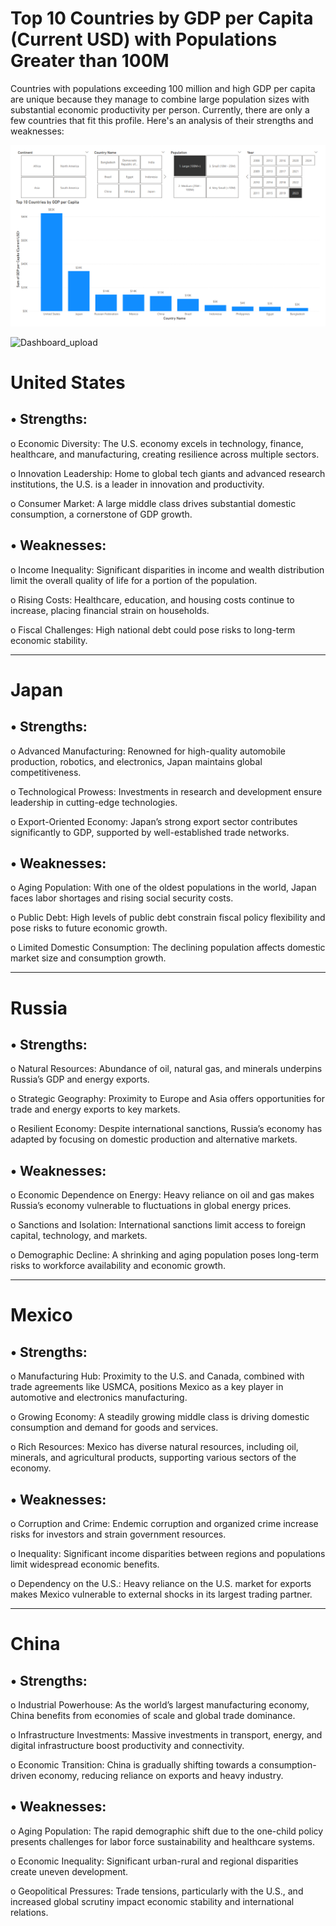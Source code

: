 
# Top 10 Countries by GDP per Capita (Current USD) with Populations Greater than 100M 

Countries with populations exceeding 100 million and high GDP per capita are unique because they manage to combine large population sizes with substantial economic productivity per person. Currently, there are only a few countries that fit this profile. Here's an analysis of their strengths and weaknesses:

![Dashboard_upload](https://github.com/brianoliver20/World-Bank-API/blob/82ea708fa125fcc4843c3033280d5aa24bdb3658/Top%2010%20Countries%20by%20GDP%20per%20Capita%20-%20Large%20Countries.png)

![Dashboard_upload](https://user-images.githubusercontent.com/102996550/174074051-4f08287a-0568-4fdf-8ac9-6762e0d8fa94.jpg)

# United States
## •	Strengths:

o	Economic Diversity: The U.S. economy excels in technology, finance, healthcare, and manufacturing, creating resilience across multiple sectors.

o	Innovation Leadership: Home to global tech giants and advanced research institutions, the U.S. is a leader in innovation and productivity.

o	Consumer Market: A large middle class drives substantial domestic consumption, a cornerstone of GDP growth.

## •	Weaknesses:

o	Income Inequality: Significant disparities in income and wealth distribution limit the overall quality of life for a portion of the population.

o	Rising Costs: Healthcare, education, and housing costs continue to increase, placing financial strain on households.

o	Fiscal Challenges: High national debt could pose risks to long-term economic stability.
________________________________________
# Japan
## •	Strengths:

o	Advanced Manufacturing: Renowned for high-quality automobile production, robotics, and electronics, Japan maintains global competitiveness.

o	Technological Prowess: Investments in research and development ensure leadership in cutting-edge technologies.

o	Export-Oriented Economy: Japan’s strong export sector contributes significantly to GDP, supported by well-established trade networks.

## •	Weaknesses:

o	Aging Population: With one of the oldest populations in the world, Japan faces labor shortages and rising social security costs.

o	Public Debt: High levels of public debt constrain fiscal policy flexibility and pose risks to future economic growth.

o	Limited Domestic Consumption: The declining population affects domestic market size and consumption growth.
________________________________________
# Russia
## •	Strengths:

o	Natural Resources: Abundance of oil, natural gas, and minerals underpins Russia’s GDP and energy exports.

o	Strategic Geography: Proximity to Europe and Asia offers opportunities for trade and energy exports to key markets.

o	Resilient Economy: Despite international sanctions, Russia’s economy has adapted by focusing on domestic production and alternative markets.

## •	Weaknesses:

o	Economic Dependence on Energy: Heavy reliance on oil and gas makes Russia’s economy vulnerable to fluctuations in global energy prices.

o	Sanctions and Isolation: International sanctions limit access to foreign capital, technology, and markets.

o	Demographic Decline: A shrinking and aging population poses long-term risks to workforce availability and economic growth.
________________________________________
# Mexico
## •	Strengths:

o	Manufacturing Hub: Proximity to the U.S. and Canada, combined with trade agreements like USMCA, positions Mexico as a key player in automotive and electronics manufacturing.

o	Growing Economy: A steadily growing middle class is driving domestic consumption and demand for goods and services.

o	Rich Resources: Mexico has diverse natural resources, including oil, minerals, and agricultural products, supporting various sectors of the economy.

## •	Weaknesses:

o	Corruption and Crime: Endemic corruption and organized crime increase risks for investors and strain government resources.

o	Inequality: Significant income disparities between regions and populations limit widespread economic benefits.

o	Dependency on the U.S.: Heavy reliance on the U.S. market for exports makes Mexico vulnerable to external shocks in its largest trading partner.
________________________________________
# China
## •	Strengths:

o	Industrial Powerhouse: As the world’s largest manufacturing economy, China benefits from economies of scale and global trade dominance.

o	Infrastructure Investments: Massive investments in transport, energy, and digital infrastructure boost productivity and connectivity.

o	Economic Transition: China is gradually shifting towards a consumption-driven economy, reducing reliance on exports and heavy industry.

## •	Weaknesses:

o	Aging Population: The rapid demographic shift due to the one-child policy presents challenges for labor force sustainability and healthcare systems.

o	Economic Inequality: Significant urban-rural and regional disparities create uneven development.

o	Geopolitical Pressures: Trade tensions, particularly with the U.S., and increased global scrutiny impact economic stability and international relations.

